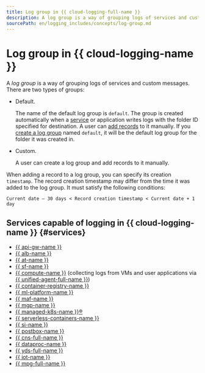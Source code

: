 ```yaml
---
title: Log group in {{ cloud-logging-full-name }}
description: A log group is a way of grouping logs of services and custom messages.
sourcePath: en/logging_includes/concepts/log-group.md
---
```


# Log group in {{ cloud-logging-name }}

A _log group_ is a way of grouping logs of services and custom messages. There are two types of groups:

* Default.

    The name of the default log group is `default`. The group is created automatically when a [service](#services) or application writes logs with the folder ID specified for destination. A user can [add records](../operations/write-logs.md) to it manually. If you [create a log group](../operations/create-group.md) named `default`, it will be the default log group for the folder it was created in.

* Custom.

  A user can create a log group and add records to it manually.

When adding a record to a log group, you can specify its creation `timestamp`. The record creation timestamp may differ from the time it was added to the log group. It must satisfy the following conditions:
```text
Current date – 30 days < Record creation timestamp < Current date + 1 day
```

## Services capable of logging in {{ cloud-logging-name }} {#services}


* [{{ api-gw-name }}](../../api-gateway/)
* [{{ alb-name }}](../../application-load-balancer/)
* [{{ at-name }}](../../audit-trails/)
* [{{ sf-name }}](../../functions/)
* [{{ compute-name }}](../../compute/) (collecting logs from VMs and user applications via [{{ unified-agent-full-name }}](../../monitoring/concepts/data-collection/unified-agent/))
* [{{ container-registry-name }}](../../container-registry/)
* [{{ ml-platform-name }}](../../datasphere/)
* [{{ maf-name }}](../../managed-airflow/)
* [{{ mgp-name }}](../../managed-greenplum/)
* [{{ managed-k8s-name }}®](../../managed-kubernetes/)
* [{{ serverless-containers-name }}](../../serverless-containers/)
* [{{ si-name }}](../../serverless-integrations/)
* [{{ postbox-name }}](../../postbox/)
* [{{ cns-full-name }}](../../notifications/)
* [{{ dataproc-name }}](../../data-proc/)
* [{{ yds-full-name }}](../../data-streams/)
* [{{ iot-name }}](../../iot-core/)
* [{{ mpg-full-name }}](../../managed-postgresql/)